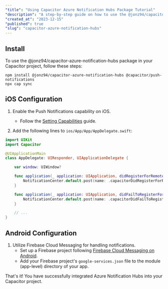 ```yaml
---
"title": "Using Capacitor Azure Notification Hubs Package Tutorial"
"description": "A step-by-step guide on how to use the @jonz94/capacitor-azure-notification-hubs package in your Capacitor projects."
"created_at": "2023-12-15"
"published": true
"slug": "capacitor-azure-notification-hubs"
---
```


## Install

To use the @jonz94/capacitor-azure-notification-hubs package in your Capacitor project, follow these steps:

```shell
npm install @jonz94/capacitor-azure-notification-hubs @capacitor/push-notifications
npx cap sync
```

## iOS Configuration

1. Enable the Push Notifications capability on iOS.
   - Follow the [Setting Capabilities](https://capacitorjs.com/docs/ios/configuration#setting-capabilities) guide.

2. Add the following lines to `ios/App/App/AppDelegate.swift`:
```swift
import UIKit
import Capacitor

@UIApplicationMain
class AppDelegate: UIResponder, UIApplicationDelegate {

    var window: UIWindow?

    func application(_ application: UIApplication, didRegisterForRemoteNotificationsWithDeviceToken deviceToken: Data) {
        NotificationCenter.default.post(name: .capacitorDidRegisterForRemoteNotifications, object: deviceToken)
    }

    func application(_ application: UIApplication, didFailToRegisterForRemoteNotificationsWithError error: Error) {
        NotificationCenter.default.post(name: .capacitorDidFailToRegisterForRemoteNotifications, object: error)
    }

    // ...
}
```

## Android Configuration

1. Utilize Firebase Cloud Messaging for handling notifications.
   - Set up a Firebase project following [Firebase Cloud Messaging on Android](https://firebase.google.com/docs/cloud-messaging/android/client).
   - Add your Firebase project's `google-services.json` file to the module (app-level) directory of your app.

That's it! You have successfully integrated Azure Notification Hubs into your Capacitor project.
```